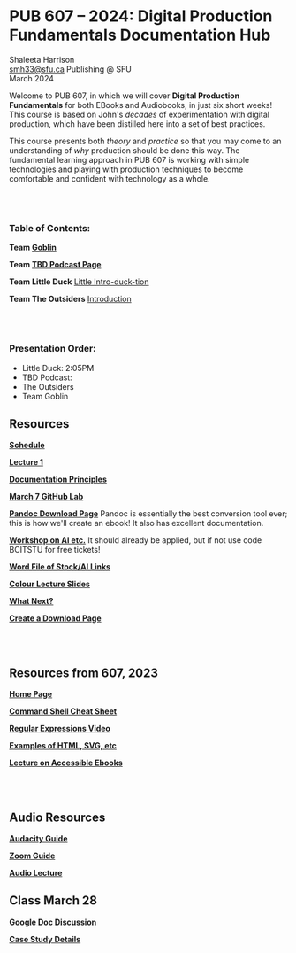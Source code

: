 # PUB 607 – 2024: Digital Production Fundamentals Documentation Hub

Shaleeta Harrison  
smh33@sfu.ca
Publishing @ SFU  
March 2024

Welcome to PUB 607, in which we will cover **Digital Production Fundamentals** for both EBooks and Audiobooks, in just six short weeks! This course is based on John's *decades* of experimentation with digital production, which have been distilled here into a set of best practices. 

This course presents both *theory* and *practice* so that you may come to an understanding of *why* production should be done this way. The fundamental learning approach in PUB 607 is working with simple technologies and playing with production techniques to become comfortable and confident with technology as a whole.

<br> </br>

### Table of Contents:

**Team [Goblin](Goblin.md)**

**Team [TBD Podcast Page](TBDPodcast.md)**

**Team Little Duck** [Little Intro-duck-tion](LittleDuck.md)

**Team The Outsiders** [Introduction](theoutsiders.md)

<br> </br>


### Presentation Order:

- Little Duck: 2:05PM
- TBD Podcast: 
- The Outsiders
- Team Goblin



## Resources

[**Schedule**](Schedule.md)

[**Lecture 1**](Lecture1.md)

[**Documentation Principles**](documentation.md)

[**March 7 GitHub Lab**](March7.md)

[**Pandoc Download Page**](https://pandoc.org/installing.html)
Pandoc is essentially the best conversion tool ever; this is how we'll create an ebook! It also has excellent documentation. 

[**Workshop on AI etc.**](https://www.eventbrite.ca/e/magazine-publishing-essentials-tickets-820283438847?discount=BCITSTU)
It should already be applied, but if not use code BCITSTU for free tickets! 

[**Word File of Stock/AI Links**](https://docs.google.com/document/d/1wCIllY6u68wQx3-F_EYJJ6umhL5V4fjKI5HDubwrd1U/edit?usp=sharing)

[**Colour Lecture Slides**](https://www.canva.com/design/DAGApGLBE2Y/jwSgBhs9l7-J-qalExnIgg/edit?utm_content=DAGApGLBE2Y&utm_campaign=designshare&utm_medium=link2&utm_source=sharebutton)

[**What Next?**](Next.md)

[**Create a Download Page**](page.md) 

<br> </br>

## Resources from 607, 2023
[**Home Page**](https://github.com/jmaxsfu/pub607-23/blob/main/README.md)

[**Command Shell Cheat Sheet**](https://github.com/jmaxsfu/pub607-23/blob/main/Commands.md)

[**Regular Expressions Video**](https://github.com/jmaxsfu/pub607-23/blob/main/Regex.md)

[**Examples of HTML, SVG, etc**](https://github.com/jmaxsfu/pub607-23/blob/main/XMLexamples.md)

[**Lecture on Accessible Ebooks**](https://github.com/jmaxsfu/pub607-23/blob/main/3.Ebooks.md)

<br> </br>

## Audio Resources

[**Audacity Guide**](https://github.com/jmaxsfu/pub607-23/blob/main/DAW.md#shure-sm58)

[**Zoom Guide**](zoom.md)

[**Audio Lecture**](AudioLecture.md)

## Class March 28

[**Google Doc Discussion**](https://docs.google.com/document/d/129MC6l1Uk8eg0xOUJ6-1DvEXHMZzWO-sHlp_p108W-s/edit?usp=sharing)

[**Case Study Details**](casestudy.md)

